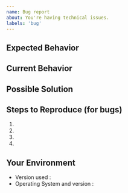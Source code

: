 ```yaml
---
name: Bug report
about: You're having technical issues.
labels: 'bug'
---
```


<!-- Please use the following issue template. -->

<!--- Provide a general summary of the issue in the Title above -->


## Expected Behavior

<!--- If you're describing a bug, tell us what should happen -->
<!--- If you're suggesting a change/improvement, tell us how it should work -->

## Current Behavior

<!--- If describing a bug, tell us what happens instead of the expected behavior -->
<!--- If suggesting a change/improvement, explain the difference from current behavior -->

## Possible Solution

<!--- Not obligatory, but suggest a fix/reason for the bug, -->
<!--- or ideas how to implement the addition or change -->

## Steps to Reproduce (for bugs)

<!--- Provide a link to a live example, or an unambiguous set of steps to -->
<!--- reproduce this bug. Include code to reproduce, if relevant -->

1.

2.

3.

4.

## Your Environment

<!--- Include as many relevant details about the environment you experienced the bug in -->

- Version used :
- Operating System and version :
